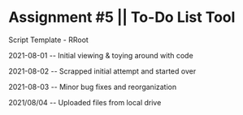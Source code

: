 # Assignment #5 || To-Do List Tool

Script Template - RRoot

2021-08-01 -- Initial viewing & toying around with code

2021-08-02 -- Scrapped initial attempt and started over

2021-08-03 -- Minor bug fixes and reorganization

2021/08/04 -- Uploaded files from local drive
